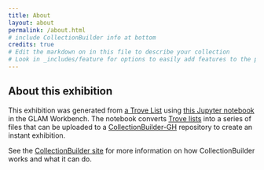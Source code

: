 ```yaml
---
title: About
layout: about
permalink: /about.html
# include CollectionBuilder info at bottom
credits: true
# Edit the markdown on in this file to describe your collection
# Look in _includes/feature for options to easily add features to the page
---
```


## About this exhibition

This exhibition was generated from [a Trove List](https://trove.nla.gov.au/list/83777) using [this Jupyter notebook](http://glam-workbench.net/trove-lists/#convert-a-trove-list-into-a-collectionbuilder-exhibition) in the GLAM Workbench. The notebook converts [Trove lists](https://trove.nla.gov.au/help/become-voluntrove/lists) into a series of files that can be uploaded to a [CollectionBuilder-GH](https://github.com/CollectionBuilder/collectionbuilder-gh) repository to create an instant exhibition.

See the [CollectionBuilder site](https://collectionbuilder.github.io/) for more information on how CollectionBuilder works and what it can do.
